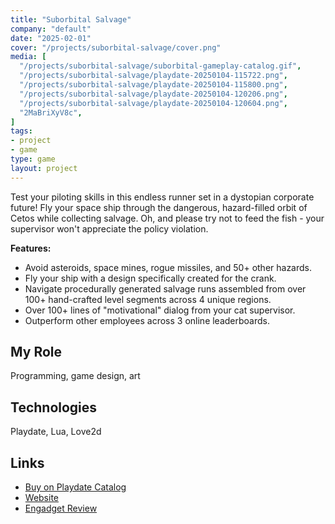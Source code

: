 ```yaml
---
title: "Suborbital Salvage"
company: "default"
date: "2025-02-01"
cover: "/projects/suborbital-salvage/cover.png"
media: [
  "/projects/suborbital-salvage/suborbital-gameplay-catalog.gif",
  "/projects/suborbital-salvage/playdate-20250104-115722.png",
  "/projects/suborbital-salvage/playdate-20250104-115800.png",
  "/projects/suborbital-salvage/playdate-20250104-120206.png",
  "/projects/suborbital-salvage/playdate-20250104-120604.png",
  "2MaBriXyV8c",
]
tags:
- project
- game
type: game
layout: project
---
```


Test your piloting skills in this endless runner set in a dystopian corporate future! Fly your space ship through the dangerous, hazard-filled orbit of Cetos while collecting salvage. Oh, and please try not to feed the fish - your supervisor won't appreciate the policy violation.

__Features:__
- Avoid asteroids, space mines, rogue missiles, and 50+ other hazards.
- Fly your ship with a design specifically created for the crank.
- Navigate procedurally generated salvage runs assembled from over 100+ hand-crafted level segments across 4 unique regions.
- Over 100+ lines of "motivational" dialog from your cat supervisor.
- Outperform other employees across 3 online leaderboards.

## My Role
Programming, game design, art

## Technologies
Playdate, Lua, Love2d

<!-- ## Key Contributions
* Implement UI and game logic
* Setup up an automatic sprite atlasing pipeline
* Designed and programmed level editor -->

## Links
* [Buy on Playdate Catalog](https://play.date/games/suborbital-salvage/)
* [Website](https://gamesrightmeow.com/games/suborbital-salvage/)
* [Engadget Review](https://www.engadget.com/gaming/suborbital-salvage-is-a-thrilling-endless-runner-for-playdate-that-pelts-you-with-asteroids-and-insults-230014518.html)